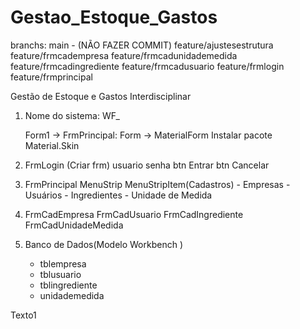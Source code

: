 # Gestao_Estoque_Gastos

branchs:
main - (NÃO FAZER COMMIT)
feature/ajustesestrutura
feature/frmcadempresa
feature/frmcadunidademedida
feature/frmcadingrediente
feature/frmcadusuario
feature/frmlogin
feature/frmprincipal

Gestão de Estoque e Gastos Interdisciplinar
1. Nome do sistema: WF_

   Form1 -> FrmPrincipal: Form -> MaterialForm
   Instalar pacote Material.Skin
   
2. FrmLogin (Criar frm)
   usuario
   senha
   btn Entrar
   btn Cancelar
   
3. FrmPrincipal 
    MenuStrip
	  MenuStripItem(Cadastros)
	   - Empresas
	   - Usuários
	   - Ingredientes
	   - Unidade de Medida
	   

4. FrmCadEmpresa
   FrmCadUsuario
   FrmCadIngrediente
   FrmCadUnidadeMedida

5. Banco de Dados(Modelo Workbench )   
   
   - tblempresa
   - tblusuario
   - tblingrediente
   - unidademedida  
   
   
 Texto1